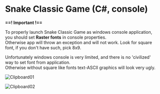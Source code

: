 # Snake Classic Game (C#, console)

**==! Important !==**

To properly launch Snake Classic Game as windows console application, you should set **Raster fonts** in console properties.  
Otherwise app will throw an exception and will not work. Look for square font, if you don't have such, pick 8x9.


Unfortunately windows console is very limited, and there is no 'civilized' way to set font from application.  
Otherwise without square like fonts text-ASCII graphics will look very ugly.  



![Clipboard01](https://user-images.githubusercontent.com/17880263/171999577-39a71d06-4568-466c-8bec-c92d2322965a.png)

![Clipboard02](https://user-images.githubusercontent.com/17880263/171999578-ec3891e2-1ac6-42b9-ad58-45aae2040149.png)
